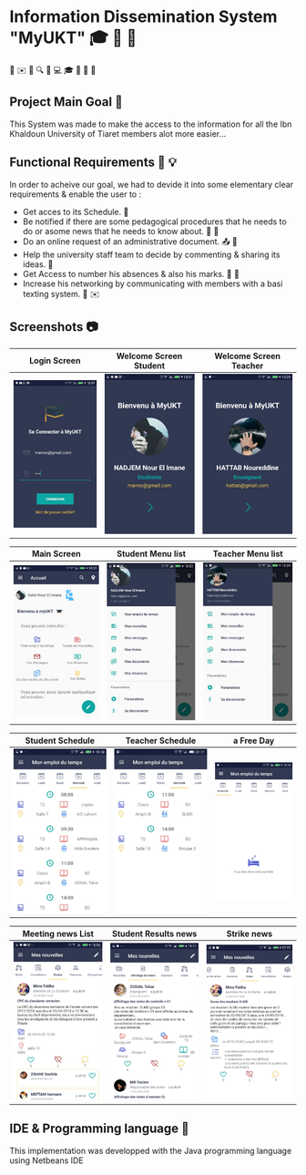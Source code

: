 # Information Dissemination System "MyUKT" 🎓 📢 📱


 💬 ✉️ 📝 🔍  📱 💻 🎓 📘 📰 🚩
## Project Main Goal 🌟

This System was made to make the access to the information for all the Ibn Khaldoun University of Tiaret members alot more easier...

## Functional Requirements 📜 💡 

In order to acheive our goal, we had to devide it into some elementary clear requirements & enable the user to :
* Get acces to its Schedule. 📆
* Be notified if there are some pedagogical procedures that he needs to do or asome news that he needs to know about. 📰 📣
* Do an online request of an administrative document. 📤 🔱
* Help the university staff team to decide by commenting & sharing its ideas. 📄
* Get Access to number his absences & also his marks. 📝 💯
* Increase his networking by communicating with members with a basi texting system. 💬 ✉️

## Screenshots 📷

| Login Screen | Welcome Screen Student | Welcome Screen Teacher |
| ------------- |:-------------:|:-------------:|
| ![alt text](https://github.com/NINadjem/MyUKT/blob/master/Screenshots/login.jpg "" )| ![alt text](https://github.com/NINadjem/MyUKT/blob/master/Screenshots/welcome1.jpg "" ) |![alt text](https://github.com/NINadjem/MyUKT/blob/master/Screenshots/welcome_1_teacher.jpg "" ) |


| Main Screen | Student Menu list | Teacher Menu list |
| ------------- |:-------------:|:-------------:|
| ![alt text](https://github.com/NINadjem/MyUKT/blob/master/Screenshots/welcome2.jpg "" ) | ![alt text](https://github.com/NINadjem/MyUKT/blob/master/Screenshots/student_m.jpg "" ) | ![alt text](https://github.com/NINadjem/MyUKT/blob/master/Screenshots/teacher_m.jpg "" ) |

| Student Schedule | Teacher Schedule | a Free Day |
| ------------- |:-------------:|:-------------:|
| ![alt text](https://github.com/NINadjem/MyUKT/blob/master/Screenshots/sch_student.jpg "" ) | ![alt text](https://github.com/NINadjem/MyUKT/blob/master/Screenshots/sch_teacher.jpg "" ) | ![alt text](https://github.com/NINadjem/MyUKT/blob/master/Screenshots/free_day.jpg "" ) |

| Meeting news List | Student Results news | Strike news |
| ------------- |:-------------:|:-------------:|
| ![alt text](https://github.com/NINadjem/MyUKT/blob/master/Screenshots/meeting_list.jpg "" ) | ![alt text](https://github.com/NINadjem/MyUKT/blob/master/Screenshots/marks_news.jpg "" ) | ![alt text](https://github.com/NINadjem/MyUKT/blob/master/Screenshots/strike_news.jpg "" ) |

## IDE & Programming language 🔧

This implementation was developped with the Java programming language using Netbeans IDE 

